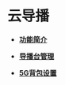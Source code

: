 # 云导播<a name="live_01_0027"></a>

-   **[功能简介](功能简介.md)**  

-   **[导播台管理](导播台管理.md)**  

-   **[5G背包设置](5G背包设置.md)**  


